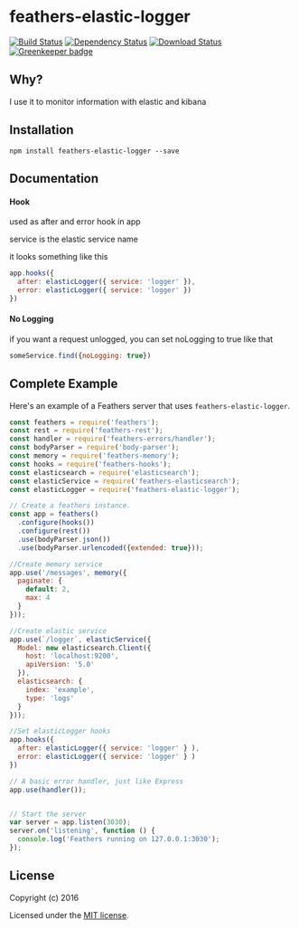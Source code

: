 # feathers-elastic-logger
[![Build Status](https://travis-ci.org/supermomme/feathers-elastic-logger.svg?branch=master)](https://travis-ci.org/supermomme/feathers-elastic-logger)
[![Dependency Status](https://img.shields.io/david/supermomme/feathers-elastic-logger.svg?style=flat-square)](https://david-dm.org/supermomme/feathers-elastic-logger)
[![Download Status](https://img.shields.io/npm/dm/feathers-elastic-logger.svg?style=flat-square)](https://www.npmjs.com/package/feathers-elastic-logger) [![Greenkeeper badge](https://badges.greenkeeper.io/supermomme/feathers-elastic-logger.svg)](https://greenkeeper.io/)

## Why?

I use it to monitor information with elastic and kibana

## Installation

```
npm install feathers-elastic-logger --save
```

## Documentation

#### Hook
used as after and error hook in app

service is the elastic service name

it looks something like this

```js
app.hooks({
  after: elasticLogger({ service: 'logger' }),
  error: elasticLogger({ service: 'logger' })
})
```

#### No Logging

if you want a request unlogged, you can set noLogging to true like that

```js
someService.find({noLogging: true})
```

## Complete Example

Here's an example of a Feathers server that uses `feathers-elastic-logger`.

```js
const feathers = require('feathers');
const rest = require('feathers-rest');
const handler = require('feathers-errors/handler');
const bodyParser = require('body-parser');
const memory = require('feathers-memory');
const hooks = require('feathers-hooks');
const elasticsearch = require('elasticsearch');
const elasticService = require('feathers-elasticsearch');
const elasticLogger = require('feathers-elastic-logger');

// Create a feathers instance.
const app = feathers()
  .configure(hooks())
  .configure(rest())
  .use(bodyParser.json())
  .use(bodyParser.urlencoded({extended: true}));

//Create memory service
app.use('/messages', memory({
  paginate: {
    default: 2,
    max: 4
  }
}));

//Create elastic service
app.use(`/logger`, elasticService({
  Model: new elasticsearch.Client({
    host: 'localhost:9200',
    apiVersion: '5.0'
  }),
  elasticsearch: {
    index: 'example',
    type: 'logs'
  }
}));

//Set elasticLogger hooks
app.hooks({
  after: elasticLogger({ service: 'logger' } ),
  error: elasticLogger({ service: 'logger' } )
})

// A basic error handler, just like Express
app.use(handler());


// Start the server
var server = app.listen(3030);
server.on('listening', function () {
  console.log('Feathers running on 127.0.0.1:3030');
});

```

## License

Copyright (c) 2016

Licensed under the [MIT license](LICENSE).
